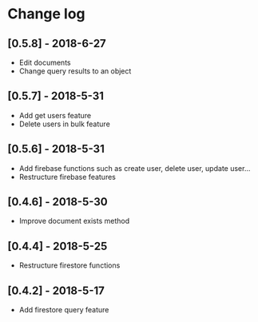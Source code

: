 # Change log

## [0.5.8] - 2018-6-27

- Edit documents
- Change query results to an object

## [0.5.7] - 2018-5-31

- Add get users feature
- Delete users in bulk feature

## [0.5.6] - 2018-5-31

- Add firebase functions such as create user, delete user, update user...
- Restructure firebase features

## [0.4.6] - 2018-5-30

- Improve document exists method

## [0.4.4] - 2018-5-25

- Restructure firestore functions

## [0.4.2] - 2018-5-17

- Add firestore query feature


